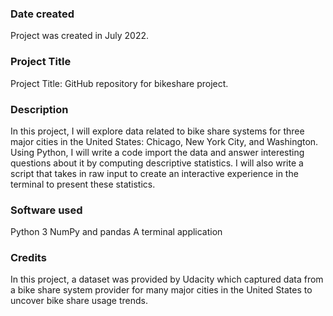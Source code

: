 
### Date created
Project was created in July 2022.

### Project Title
Project Title: GitHub repository for bikeshare project.

### Description
In this project, I will explore data related to bike share systems for three major cities in 
the United States: Chicago, New York City, and Washington. Using Python, I will write a code 
import the data and answer interesting questions about it by computing descriptive statistics. 
I will also write a script that takes in raw input to create an interactive experience in the 
terminal to present these statistics.


### Software used
Python 3
NumPy and pandas
A terminal application


### Credits
In this project, a dataset was provided by Udacity which captured data from a bike share system provider for many major cities in the United States to uncover bike share usage trends. 

